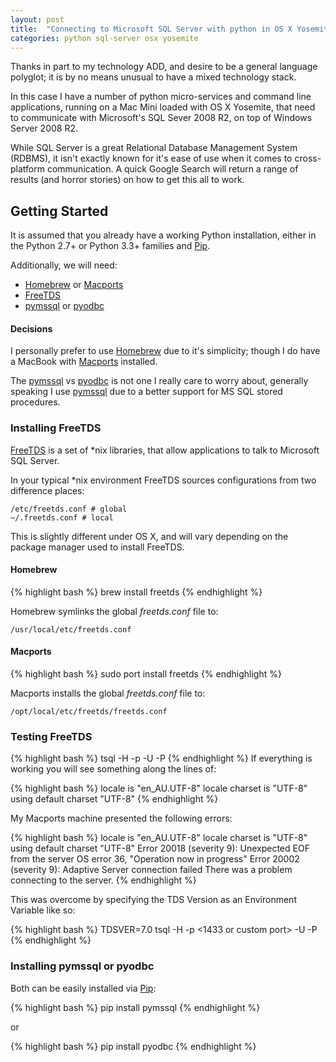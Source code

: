 ```yaml
---
layout: post
title:  "Connecting to Microsoft SQL Server with python in OS X Yosemite"
categories: python sql-server osx yosemite
---
```


Thanks in part to my technology ADD, and desire to be a general language polyglot; it is by no means unusual to have a mixed technology stack.

In this case I have a number of python micro-services and command line applications, running on a Mac Mini loaded with OS X Yosemite, that need to communicate with Microsoft's SQL Sever 2008 R2, on top of Windows Server 2008 R2.

While SQL Server is a great Relational Database Management System (RDBMS), it isn't exactly known for it's ease of use when it comes to cross-platform communication. A quick Google Search will return a range of results (and horror stories) on how to get this all to work. 

## Getting Started
It is assumed that you already have a working Python installation, either in the Python 2.7+ or Python 3.3+ families and [Pip](https://pypi.python.org/pypi/pip). 

Additionally, we will need: 

- [Homebrew](http://brew.sh/) or [Macports](https://www.macports.org/)
- [FreeTDS](http://www.freetds.org/)
- [pymssql](http://pymssql.org/en/latest/) or [pyodbc](https://code.google.com/p/pyodbc/)

#### Decisions
I personally prefer to use [Homebrew](http://brew.sh/) due to it's simplicity; though I do have a MacBook with [Macports](https://www.macports.org/) installed.

The [pymssql](http://pymssql.org/en/latest/) vs [pyodbc](https://code.google.com/p/pyodbc/) is not one I really care to worry about, generally speaking I use [pymssql](http://pymssql.org/en/latest/) due to a better support for MS SQL stored procedures. 

### Installing FreeTDS
[FreeTDS](http://www.freetds.org/) is a set of *nix libraries, that allow applications to talk to Microsoft SQL Server.

In your typical *nix environment FreeTDS sources configurations from two difference places:

    /etc/freetds.conf # global
    ~/.freetds.conf # local

This is slightly different under OS X, and will vary depending on the package manager used to install FreeTDS.

#### Homebrew
{% highlight bash %}
brew install freetds
{% endhighlight %}

Homebrew symlinks the global *freetds.conf* file to:

    /usr/local/etc/freetds.conf

#### Macports
{% highlight bash %}
sudo port install freetds
{% endhighlight %}

Macports installs the global *freetds.conf* file to:

    /opt/local/etc/freetds/freetds.conf

### Testing FreeTDS
{% highlight bash %}
tsql -H <host> -p <port> -U <username> -P <password>
{% endhighlight %}
If everything is working you will see something along the lines of:

{% highlight bash %}
locale is "en_AU.UTF-8"
locale charset is "UTF-8"
using default charset "UTF-8"
{% endhighlight %}

My Macports machine presented the following errors:

{% highlight bash %}
locale is "en_AU.UTF-8"
locale charset is "UTF-8"
using default charset "UTF-8"
Error 20018 (severity 9):
    Unexpected EOF from the server
    OS error 36, "Operation now in progress"
Error 20002 (severity 9):
    Adaptive Server connection failed
There was a problem connecting to the server.
{% endhighlight %}

This was overcome by specifying the TDS Version as an Environment Variable like so:

{% highlight bash %}
TDSVER=7.0 tsql -H <host> -p <1433 or custom port> -U <username> -P <password>
{% endhighlight %}

### Installing pymssql or pyodbc

Both can be easily installed via [Pip](https://pypi.python.org/pypi/pip):

{% highlight bash %}
pip install pymssql
{% endhighlight %}

or

{% highlight bash %}
pip install pyodbc
{% endhighlight %}
